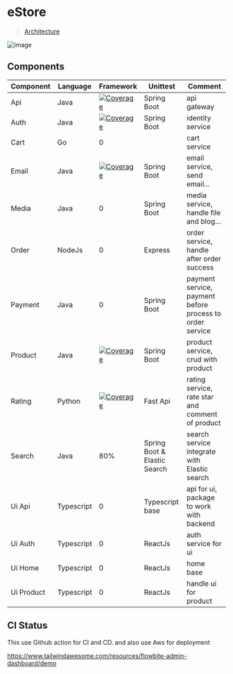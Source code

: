 # eStore
> [Architecture](https://drive.google.com/file/d/1wbXkCoW1Cp1-LE5fbcnRx1MuTrOiz_Zq/view?usp=sharing)

![image](https://github.com/tanhaok/eStore/assets/101847895/f62301d5-09fa-4689-81bd-1076a4d80501)



## Components
|Component|Language|Framework|Unittest|Comment|
|--|--|--|--|--|
|Api | Java | [![Coverage](https://sonarcloud.io/api/project_badges/measure?project=tanhao111_eStore_Api&metric=coverage)](https://sonarcloud.io/summary/new_code?id=tanhao111_eStore_Api) | Spring Boot | api gateway |
|Auth | Java  | [![Coverage](https://sonarcloud.io/api/project_badges/measure?project=tanhao111_eStore_auth&metric=coverage)](https://sonarcloud.io/summary/new_code?id=tanhao111_eStore_auth)| Spring Boot | identity service |
|Cart | Go | 0 | | cart service |
|Email| Java | [![Coverage](https://sonarcloud.io/api/project_badges/measure?project=tanhao111_eStore_Email&metric=coverage)](https://sonarcloud.io/summary/new_code?id=tanhao111_eStore_Email) |Spring Boot | email service, send email...|
|Media| Java | 0 |Spring Boot | media service, handle file and blog...|
|Order| NodeJs | 0 | Express | order service, handle after order success|
|Payment| Java | 0 | Spring Boot |payment service, payment before process to order service|
|Product| Java | [![Coverage](https://sonarcloud.io/api/project_badges/measure?project=tanhao111_eStore_Product&metric=coverage)](https://sonarcloud.io/summary/new_code?id=tanhao111_eStore_Product) | Spring Boot | product service, crud with product|
|Rating| Python | [![Coverage](https://sonarcloud.io/api/project_badges/measure?project=tanhao111_eStore_rating&metric=coverage)](https://sonarcloud.io/summary/new_code?id=tanhao111_eStore_rating) | Fast Api | rating service, rate star and comment of product|
|Search| Java | 80% | Spring Boot & Elastic Search | search service integrate with Elastic search|
|Ui Api| Typescript | 0 | Typescript base | api for ui, package to work with backend|
|Ui Auth| Typescript | 0 | ReactJs | auth service for ui|
|Ui Home| Typescript | 0 | ReactJs | home base|
|Ui Product| Typescript | 0 | ReactJs | handle ui for product| 

## CI Status

This use Github action for CI and CD. and also use Aws for deployment

https://www.tailwindawesome.com/resources/flowbite-admin-dashboard/demo
